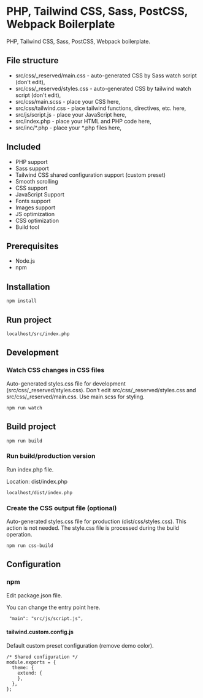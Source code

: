 # PHP, Tailwind CSS, Sass, PostCSS, Webpack Boilerplate


PHP, Tailwind CSS, Sass, PostCSS, Webpack boilerplate.

## File structure
- src/css/_reserved/main.css - auto-generated CSS by Sass watch script (don't edit),
- src/css/_reserved/styles.css - auto-generated CSS by tailwind watch script (don't edit),
- src/css/main.scss - place your CSS here,
- src/css/tailwind.css - place tailwind functions, directives, etc. here,
- src/js/script.js - place your JavaScript here,
- src/index.php - place your HTML and PHP code here,
- src/inc/*.php - place your *.php files here,

## Included

- PHP support
- Sass support
- Tailwind CSS shared configuration support (custom preset)
- Smooth scrolling
- CSS support
- JavaScript Support
- Fonts support
- Images support
- JS optimization
- CSS optimization
- Build tool  

## Prerequisites

- Node.js
- npm

## Installation

```npm install```

## Run project

``` localhost/src/index.php ```

## Development

### Watch CSS changes in CSS files

Auto-generated styles.css file for development (src/css/_reserved/styles.css).
Don't edit src/css/_reserved/styles.css and src/css/_reserved/main.css. Use main.scss for styling.

``` npm run watch ```

## Build project

``` npm run build ```

### Run build/production version

Run index.php file.

Location: dist/index.php

``` localhost/dist/index.php ```

### Create the CSS output file (optional)

Auto-generated styles.css file for production (dist/css/styles.css). This action is not needed. The style.css file is processed during the build operation.

``` npm run css-build ```

## Configuration

### npm 

Edit package.json file.

You can change the entry point here.

``` "main": "src/js/script.js",```

#### tailwind.custom.config.js

Default custom preset configuration (remove demo color).

```
/* Shared configuration */
module.exports = {
  theme: {
    extend: {
    },
  },
};
```